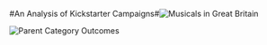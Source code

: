 #An Analysis of Kickstarter Campaigns#![Musicals in Great Britain](https://user-images.githubusercontent.com/89410157/130494548-60c4a18b-a7b7-4b91-abae-bec16f1b49d8.png)

![Parent Category Outcomes](https://user-images.githubusercontent.com/89410157/130493769-a37f9741-17ca-45ce-ab0c-2639f0c8b436.png)

